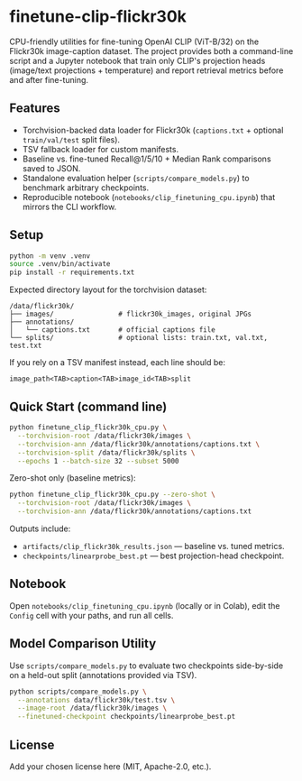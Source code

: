 # finetune-clip-flickr30k

CPU-friendly utilities for fine-tuning OpenAI CLIP (ViT-B/32) on the Flickr30k
image-caption dataset. The project provides both a command-line script and a
Jupyter notebook that train only CLIP's projection heads (image/text
projections + temperature) and report retrieval metrics before and after
fine-tuning.

## Features
- Torchvision-backed data loader for Flickr30k (`captions.txt` + optional
  `train/val/test` split files).
- TSV fallback loader for custom manifests.
- Baseline vs. fine-tuned Recall@1/5/10 + Median Rank comparisons saved to JSON.
- Standalone evaluation helper (`scripts/compare_models.py`) to benchmark
  arbitrary checkpoints.
- Reproducible notebook (`notebooks/clip_finetuning_cpu.ipynb`) that mirrors the
  CLI workflow.

## Setup
```bash
python -m venv .venv
source .venv/bin/activate
pip install -r requirements.txt
```

Expected directory layout for the torchvision dataset:
```
/data/flickr30k/
├── images/                # flickr30k_images, original JPGs
├── annotations/
│   └── captions.txt       # official captions file
└── splits/                # optional lists: train.txt, val.txt, test.txt
```
If you rely on a TSV manifest instead, each line should be:
```
image_path<TAB>caption<TAB>image_id<TAB>split
```

## Quick Start (command line)
```bash
python finetune_clip_flickr30k_cpu.py \
  --torchvision-root /data/flickr30k/images \
  --torchvision-ann /data/flickr30k/annotations/captions.txt \
  --torchvision-split /data/flickr30k/splits \
  --epochs 1 --batch-size 32 --subset 5000
```

Zero-shot only (baseline metrics):
```bash
python finetune_clip_flickr30k_cpu.py --zero-shot \
  --torchvision-root /data/flickr30k/images \
  --torchvision-ann /data/flickr30k/annotations/captions.txt
```

Outputs include:
- `artifacts/clip_flickr30k_results.json` — baseline vs. tuned metrics.
- `checkpoints/linearprobe_best.pt` — best projection-head checkpoint.

## Notebook
Open `notebooks/clip_finetuning_cpu.ipynb` (locally or in Colab), edit the
`Config` cell with your paths, and run all cells.

## Model Comparison Utility
Use `scripts/compare_models.py` to evaluate two checkpoints side-by-side on a
held-out split (annotations provided via TSV).
```bash
python scripts/compare_models.py \
  --annotations data/flickr30k/test.tsv \
  --image-root /data/flickr30k/images \
  --finetuned-checkpoint checkpoints/linearprobe_best.pt
```

## License
Add your chosen license here (MIT, Apache-2.0, etc.).
